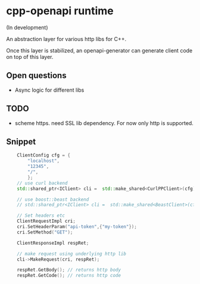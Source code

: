 # cpp-openapi runtime
(In development)

An abstraction layer for various http libs for C++.

Once this layer is stabilized, an openapi-generator can generate client code on top of this layer.

## Open questions
* Async logic for different libs
## TODO
* scheme https. need SSL lib dependency. For now only http is supported.

## Snippet
```cpp
    ClientConfig cfg = {
        "localhost",
        "12345",
        "/",
        };
    // use curl backend
    std::shared_ptr<IClient> cli =  std::make_shared<CurlPPClient>(cfg);

    // use boost::beast backend
    // std::shared_ptr<IClient> cli =  std::make_shared<BeastClient>(cfg);

    // Set headers etc
    ClientRequestImpl cri;
    cri.SetHeaderParam("api-token",{"my-token"});
    cri.SetMethod("GET");

    ClientResponseImpl respRet;

    // make request using underlying http lib
    cli->MakeRequest(cri, respRet);

    respRet.GetBody(); // returns http body
    respRet.GetCode(); // returns http code
```